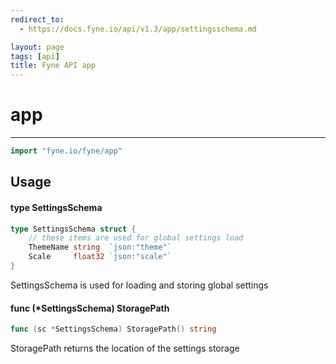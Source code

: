 ```yaml
---
redirect_to:
  - https://docs.fyne.io/api/v1.3/app/settingsschema.md

layout: page
tags: [api]
title: Fyne API app
---
```



# app
---
```go
import "fyne.io/fyne/app"
```

## Usage

#### type SettingsSchema

```go
type SettingsSchema struct {
	// these items are used for global settings load
	ThemeName string  `json:"theme"`
	Scale     float32 `json:"scale"`
}
```

SettingsSchema is used for loading and storing global settings

#### func (*SettingsSchema) StoragePath

```go
func (sc *SettingsSchema) StoragePath() string
```
StoragePath returns the location of the settings storage
